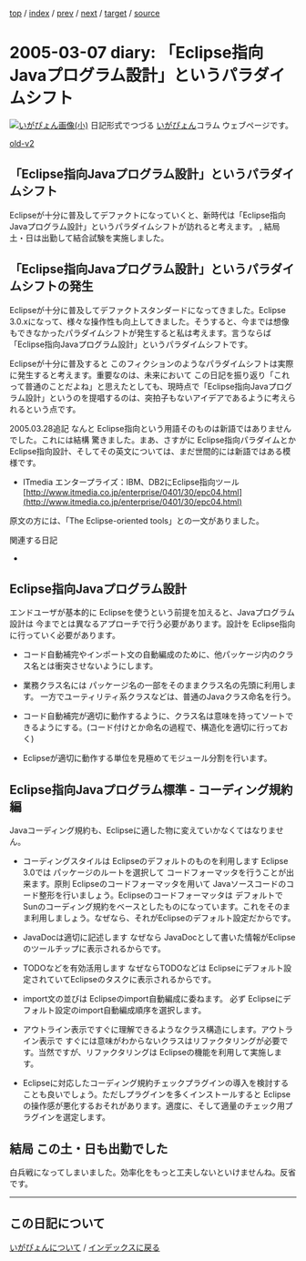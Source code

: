 [top](https://igapyon.github.io/diary/) 
 / [index](https://igapyon.github.io/diary/2005/index.html) 
 / [prev](https://igapyon.github.io/diary/2005/ig050312.html) 
 / [next](https://igapyon.github.io/diary/2005/ig050304.html) 
 / [target](https://igapyon.github.io/diary/2005/ig050307.html) 
 / [source](https://github.com/igapyon/diary/blob/gh-pages/2005/ig050307.html.src.md) 

2005-03-07 diary: 「Eclipse指向Javaプログラム設計」というパラダイムシフト
=====================================================================================================
[![いがぴょん画像(小)](https://igapyon.github.io/diary/images/iga200306s.jpg "いがぴょん")](https://igapyon.github.io/diary/memo/memoigapyon.html) 日記形式でつづる [いがぴょん](https://igapyon.github.io/diary/memo/memoigapyon.html)コラム ウェブページです。

[old-v2](ig050307-orig.html)

## 「Eclipse指向Javaプログラム設計」というパラダイムシフト

Eclipseが十分に普及してデファクトになっていくと、新時代は「Eclipse指向Javaプログラム設計」というパラダイムシフトが訪れると考えます。 , 結局 土・日は出勤して結合試験を実施しました。


## 「Eclipse指向Javaプログラム設計」というパラダイムシフトの発生

Eclipseが十分に普及してデファクトスタンダードになってきました。Eclipse 3.0.xになって、様々な操作性も向上してきました。そうすると、今までは想像もできなかったパラダイムシフトが発生すると私は考えます。言うならば「Eclipse指向Javaプログラム設計」というパラダイムシフトです。

Eclipseが十分に普及すると このフィクションのようなパラダイムシフトは実際に発生すると考えます。重要なのは、未来において この日記を振り返り「これって普通のことだよね」と思えたとしても、現時点で「Eclipse指向Javaプログラム設計」というのを提唱するのは、突拍子もないアイデアであるように考えられるという点です。

2005.03.28追記 なんと Eclipse指向という用語そのものは新語ではありませんでした。これには結構 驚きました。まあ、さすがに Eclipse指向パラダイムとか
Eclipse指向設計、そしてその英文については、まだ世間的には新語ではある模様です。

* ITmedia エンタープライズ：IBM、DB2にEclipse指向ツール
  [http://www.itmedia.co.jp/enterprise/0401/30/epc04.html](http://www.itmedia.co.jp/enterprise/0401/30/epc04.html)

原文の方には、「The Eclipse-oriented tools」との一文がありました。

関連する日記

* 

## Eclipse指向Javaプログラム設計

エンドユーザが基本的に Eclipseを使うという前提を加えると、Javaプログラム設計は 今までとは異なるアプローチで行う必要があります。設計を
Eclipse指向に行っていく必要があります。

* コード自動補完やインポート文の自動編成のために、他パッケージ内のクラス名とは衝突させないようにします。
  
* 業務クラス名には パッケージ名の一部をそのままクラス名の先頭に利用します。
  一方でユーティリティ系クラスなどは、普通のJavaクラス命名を行う。
  
* コード自動補完が適切に動作するように、クラス名は意味を持ってソートできるようにする。(コード付けとか命名の過程で、構造化を適切に行っておく)
  
* Eclipseが適切に動作する単位を見極めてモジュール分割を行います。

## Eclipse指向Javaプログラム標準 - コーディング規約編

Javaコーディング規約も、Eclipseに適した物に変えていかなくてはなりません。

* コーディングスタイルは Eclipseのデフォルトのものを利用します
  Eclipse 3.0では パッケージのルートを選択して コードフォーマッタを行うことが出来ます。原則 Eclipseのコードフォーマッタを用いて
  Javaソースコードのコード整形を行いましょう。Eclipseのコードフォーマッタは デフォルトでSunのコーディング規約をベースとしたものになっています。これをそのまま利用しましょう。なぜなら、それがEclipseのデフォルト設定だからです。
  
* JavaDocは適切に記述します
  なぜなら JavaDocとして書いた情報がEclipseのツールチップに表示されるからです。
  
* TODOなどを有効活用します
  なぜならTODOなどは Eclipseにデフォルト設定されていてEclipseのタスクに表示されるからです。
  
* import文の並びは Eclipseのimport自動編成に委ねます。
  必ず Eclipseにデフォルト設定のimport自動編成順序を選択します。
  
* アウトライン表示ですぐに理解できるようなクラス構造にします。アウトライン表示で すぐには意味がわからないクラスはリファクタリングが必要です。当然ですが、リファクタリングは Eclipseの機能を利用して実施します。
  
* Eclipseに対応したコーディング規約チェックプラグインの導入を検討することも良いでしょう。ただしプラグインを多くインストールすると Eclipseの操作感が悪化するおそれがあります。適度に、そして適量のチェック用プラグインを選定します。

## 結局 この土・日も出勤でした

白兵戦になってしまいました。効率化をもっと工夫しないといけませんね。反省です。

----------------------------------------------------------------------------------------------------

## この日記について
[いがぴょんについて](https://igapyon.github.io/diary/memo/memoigapyon.html) / [インデックスに戻る](https://igapyon.github.io/diary/idxall.html)
